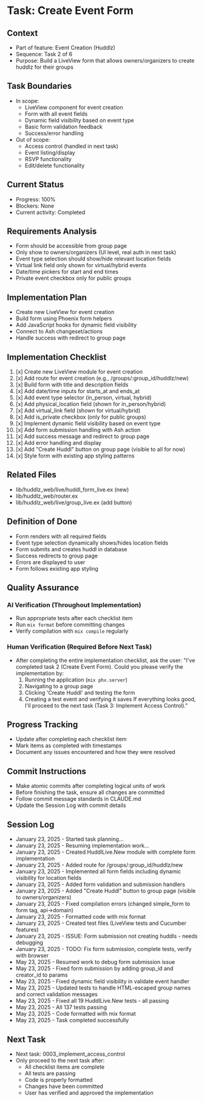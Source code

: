 # Task: Create Event Form

## Context
- Part of feature: Event Creation (Huddlz)
- Sequence: Task 2 of 6
- Purpose: Build a LiveView form that allows owners/organizers to create huddlz for their groups

## Task Boundaries
- In scope:
  - LiveView component for event creation
  - Form with all event fields
  - Dynamic field visibility based on event type
  - Basic form validation feedback
  - Success/error handling
- Out of scope:
  - Access control (handled in next task)
  - Event listing/display
  - RSVP functionality
  - Edit/delete functionality

## Current Status
- Progress: 100%
- Blockers: None
- Current activity: Completed

## Requirements Analysis
- Form should be accessible from group page
- Only show to owners/organizers (UI level, real auth in next task)
- Event type selection should show/hide relevant location fields
- Virtual link field only shown for virtual/hybrid events
- Date/time pickers for start and end times
- Private event checkbox only for public groups

## Implementation Plan
- Create new LiveView for event creation
- Build form using Phoenix form helpers
- Add JavaScript hooks for dynamic field visibility
- Connect to Ash changeset/actions
- Handle success with redirect to group page

## Implementation Checklist
1. [x] Create new LiveView module for event creation
2. [x] Add route for event creation (e.g., /groups/:group_id/huddlz/new)
3. [x] Build form with title and description fields
4. [x] Add date/time inputs for starts_at and ends_at
5. [x] Add event type selector (in_person, virtual, hybrid)
6. [x] Add physical_location field (shown for in_person/hybrid)
7. [x] Add virtual_link field (shown for virtual/hybrid)
8. [x] Add is_private checkbox (only for public groups)
9. [x] Implement dynamic field visibility based on event type
10. [x] Add form submission handling with Ash action
11. [x] Add success message and redirect to group page
12. [x] Add error handling and display
13. [x] Add "Create Huddl" button on group page (visible to all for now)
14. [x] Style form with existing app styling patterns

## Related Files
- lib/huddlz_web/live/huddl_form_live.ex (new)
- lib/huddlz_web/router.ex
- lib/huddlz_web/live/group_live.ex (add button)

## Definition of Done
- Form renders with all required fields
- Event type selection dynamically shows/hides location fields
- Form submits and creates huddl in database
- Success redirects to group page
- Errors are displayed to user
- Form follows existing app styling

## Quality Assurance

### AI Verification (Throughout Implementation)
- Run appropriate tests after each checklist item
- Run `mix format` before committing changes
- Verify compilation with `mix compile` regularly

### Human Verification (Required Before Next Task)
- After completing the entire implementation checklist, ask the user:
  "I've completed task 2 (Create Event Form). Could you please verify the implementation by:
   1. Running the application (`mix phx.server`)
   2. Navigating to a group page
   3. Clicking 'Create Huddl' and testing the form
   4. Creating a test event and verifying it saves
   If everything looks good, I'll proceed to the next task (Task 3: Implement Access Control)."

## Progress Tracking
- Update after completing each checklist item
- Mark items as completed with timestamps
- Document any issues encountered and how they were resolved

## Commit Instructions
- Make atomic commits after completing logical units of work
- Before finishing the task, ensure all changes are committed
- Follow commit message standards in CLAUDE.md
- Update the Session Log with commit details

## Session Log
- January 23, 2025 - Started task planning...
- January 23, 2025 - Resuming implementation work...
- January 23, 2025 - Created HuddlLive.New module with complete form implementation
- January 23, 2025 - Added route for /groups/:group_id/huddlz/new
- January 23, 2025 - Implemented all form fields including dynamic visibility for location fields
- January 23, 2025 - Added form validation and submission handlers
- January 23, 2025 - Added "Create Huddl" button to group page (visible to owners/organizers)
- January 23, 2025 - Fixed compilation errors (changed simple_form to form tag, api->domain)
- January 23, 2025 - Formatted code with mix format
- January 23, 2025 - Created test files (LiveView tests and Cucumber features)
- January 23, 2025 - ISSUE: Form submission not creating huddls - needs debugging
- January 23, 2025 - TODO: Fix form submission, complete tests, verify with browser
- May 23, 2025 - Resumed work to debug form submission issue
- May 23, 2025 - Fixed form submission by adding group_id and creator_id to params
- May 23, 2025 - Fixed dynamic field visibility in validate event handler
- May 23, 2025 - Updated tests to handle HTML-escaped group names and correct validation messages
- May 23, 2025 - Fixed all 19 HuddlLive.New tests - all passing
- May 23, 2025 - All 137 tests passing
- May 23, 2025 - Code formatted with mix format
- May 23, 2025 - Task completed successfully

## Next Task
- Next task: 0003_implement_access_control
- Only proceed to the next task after:
  - All checklist items are complete
  - All tests are passing
  - Code is properly formatted
  - Changes have been committed
  - User has verified and approved the implementation